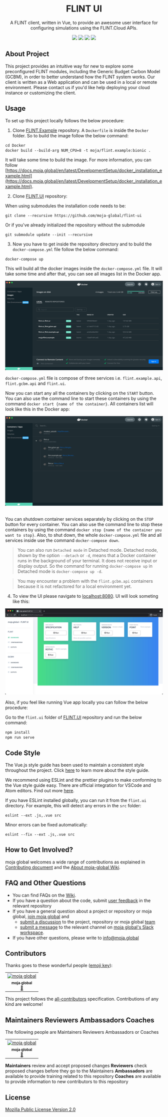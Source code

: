 <div align="center">
<h1>FLINT UI</h1>
<p>
A FLINT client, written in Vue, to provide an awesome user interface for configuring simulations using the FLINT.Cloud APIs.
</p>
<a href="#contributors"><img src="https://img.shields.io/badge/all_contributors-1-74e8a3.svg?style=flat-square" /></a>
<a href="https://github.com/moja-global/FLINT-UI/network/members"><img src="https://img.shields.io/github/forks/moja-global/FLINT-UI?color=74e8a3&style=flat-square" /></a>
<a href="https://github.com/moja-global/FLINT-UI/stargazers"><img src="https://img.shields.io/github/stars/moja-global/FLINT-UI?color=74e8a3&style=flat-square" /></a>
<a href="https://github.com/moja-global/FLINT-UI/blob/master/LICENSE"><img src="https://img.shields.io/github/license/moja-global/FLINT-UI?color=74e8a3&style=flat-square" /></a>
</div>

## About Project

This project provides an intuitive way for new to explore some preconfigured FLINT modules, including the Generic Budget Carbon Model (GCBM), in order to better understand how the FLINT system works. Our client is written as a Web application and can be used in a local or remote environment. Please contact us if you'd like help deploying your cloud instance or customizing the client.

## Usage

To set up this project locally follows the below procedure:

1. Clone [FLINT.Example](https://github.com/moja-global/FLINT.Example) repository. A `Dockerfile` is inside the `Docker` folder. So to build the image follow the below command:

```shell
cd Docker
docker build --build-arg NUM_CPU=8 -t moja/flint.example:bionic .
```

It will take some time to build the image. For more information, you can follow [https://docs.moja.global/en/latest/DevelopmentSetup/docker_installation_example.html](https://docs.moja.global/en/latest/DevelopmentSetup/docker_installation_example.html).

2. Clone [FLINT.UI](https://github.com/moja-global/FLINT-UI) repository:

When using submodules the installation code needs to be:

```shell
git clone --recursive https://github.com/moja-global/flint-ui
```

Or if you've already initialized the repository without the submodule

```shell
git submodule update --init --recursive
```

3. Now you have to get inside the repository directory and to build the `docker-compose.yml` file follow the below command:

```shell
docker-compose up
```

This will build all the docker images inside the `docker-compose.yml` file. It will take some time and after that, you can see all images list in the Docker app.

<div align="center">
<img src="assets/docker-images.jpg">
</div>

`docker-compose.yml` file is compose of three services i.e. `flint.example.api`, `flint.gcbm.api` and `flint.ui`.

Now you can start any all the containers by clicking on the `START` button. You can also use the command line to start these containers by using the command `docker start {name of the container}`. All containers list will look like this in the Docker app:

<div align="center">
<img src="assets/docker-containers.jpg">
</div>

<br />

You can shutdown container services separately by clicking on the `STOP` button for every container. You can also use the command line to stop these containers by using the command `docker stop {name of the container you want to stop}`. Also, to shut down, the whole `docker-compose.yml` file and all services inside use the command `docker-compose down`.

> You can also run `Detached mode` in Detached mode. Detached mode, shown by the option `--detach` or `-d`, means that a Docker container runs in the background of your terminal. It does not receive input or display output. So the command for running `docker-compose up` in Detached mode is `docker-compose up -d`.

> You may encounter a problem with the `flint.gcbm.api` containers because it is not refactored for a local environment yet.

4. To view the UI please navigate to [localhost:8080](http://localhost:8080/). UI will look someting like this:

<div align="center">
<img src="assets/dashboard.jpg">
</div>

Also, if you feel like running Vue app locally you can follow the below procedure:

Go to the `flint.ui` folder of [FLINT.UI](https://github.com/moja-global/FLINT-UI) repository and run the below command:

```shell
npm install
npm run serve
```

## Code Style

The Vue.js style guide has been used to maintain a consistent style throughout the project. Click [here](https://vuejs.org/v2/style-guide/) to learn more about the style guide.

We recommend using ESLint and the prettier plugins to make conforming to the Vue style guide easy. There are official integration for VSCode and Atom editors. Find out more [here](https://eslint.vuejs.org/user-guide/).

If you have ESLint installed globally, you can run it from the `flint.ui` directory. For example, this will detect any errors in the `src` folder:

```
eslint --ext .js,.vue src
```

Minor errors can be fixed automatically:

```
eslint --fix --ext .js,.vue src
```

## How to Get Involved?

moja global welcomes a wide range of contributions as explained in [Contributing document](https://github.com/moja-global/About-moja-global/blob/master/CONTRIBUTING.md) and the [About moja-global Wiki](https://github.com/moja-global/.github/wiki).

## FAQ and Other Questions

- You can find FAQs on the [Wiki](https://github.com/moja.global/.github/wiki).
- If you have a question about the code, submit [user feedback](https://github.com/moja-global/About-moja-global/blob/master/Contributing/How-to-Provide-User-Feedback.md) in the relevant repository
- If you have a general question about a project or repository or moja global, [join moja global](https://github.com/moja-global/About-moja-global/blob/master/Contributing/How-to-Join-moja-global.md) and
  - [submit a discussion](https://help.github.com/en/articles/about-team-discussions) to the project, repository or moja global [team](https://github.com/orgs/moja-global/teams)
  - [submit a message](https://get.slack.help/hc/en-us/categories/200111606#send-messages) to the relevant channel on [moja global's Slack workspace](mojaglobal.slack.com).
- If you have other questions, please write to info@moja.global

## Contributors

Thanks goes to these wonderful people ([emoji key](https://allcontributors.org/docs/en/emoji-key)):

<!-- ALL-CONTRIBUTORS-LIST:START - Do not remove or modify this section -->
<!-- prettier-ignore -->
<table><tr><td align="center"><a href="http://moja.global"><img src="https://avatars1.githubusercontent.com/u/19564969?v=4" width="100px;" alt="moja global"/><br /><sub><b>moja global</b></sub></a><br /><a href="#projectManagement-moja-global" title="Project Management">📆</a></td></tr></table>

<!-- ALL-CONTRIBUTORS-LIST:END -->

This project follows the [all-contributors](https://github.com/all-contributors/all-contributors) specification. Contributions of any kind are welcome!

## Maintainers Reviewers Ambassadors Coaches

The following people are Maintainers Reviewers Ambassadors or Coaches

<table><tr><td align="center"><a href="http://moja.global"><img src="https://avatars1.githubusercontent.com/u/19564969?v=4" width="100px;" alt="moja global"/><br /><sub><b>moja global</b></sub></a><br /><a href="#projectManagement-moja-global" title="Project Management">📆</a></td></tr></table>

**Maintainers** review and accept proposed changes
**Reviewers** check proposed changes before they go to the Maintainers
**Ambassadors** are available to provide training related to this repository
**Coaches** are available to provide information to new contributors to this repository

## License

[Mozilla Public License Version 2.0](https://github.com/moja-global/FLINT-UI/blob/master/LICENSE)
